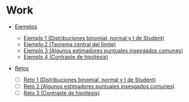 # Work

* [Ejemplos](#Ejemplos)
  * [Ejemplo 1 (Distribuciones binomial, normal y t de Student)](#Ejemplo-1)
  * [Ejemplo 2 (Teorema central del límite)](#Ejemplo-2)
  * [Ejemplo 3 (Algunos estimadores puntuales insesgados comunes)](#Ejemplo-3)
  * [Ejemplo 4 (Contraste de hipótesis)](#Ejemplo-4)

* [Retos](#Retos)
  * [ ] [Reto 1 (Distribuciones binomial, normal y t de Student)](#Reto-1)
  * [ ] [Reto 2 (Algunos estimadores puntuales insesgados comunes)](#Reto-2)
  * [ ] [Reto 3 (Contraste de hipótesis)](#Reto-3)
